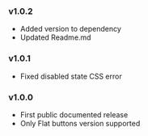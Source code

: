 ### v1.0.2

- Added version to dependency
- Updated Readme.md

### v1.0.1

- Fixed disabled state CSS error

### v1.0.0

- First public documented release
- Only Flat buttons version supported